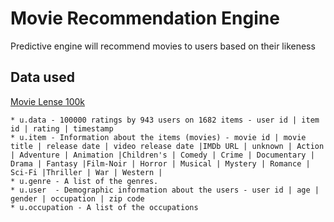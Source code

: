# Movie Recommendation Engine

Predictive engine will recommend movies to users based on their likeness

## Data used

 [Movie Lense 100k](https://grouplens.org/datasets/movielens/100k/)
 ```
 * u.data - 100000 ratings by 943 users on 1682 items - user id | item id | rating | timestamp 
 * u.item - Information about the items (movies) - movie id | movie title | release date | video release date |IMDb URL | unknown | Action | Adventure | Animation |Children's | Comedy | Crime | Documentary | Drama | Fantasy |Film-Noir | Horror | Musical | Mystery | Romance | Sci-Fi |Thriller | War | Western |
 * u.genre - A list of the genres.
 * u.user  - Demographic information about the users - user id | age | gender | occupation | zip code
 * u.occupation - A list of the occupations
 ```